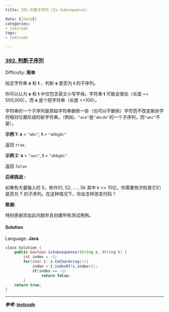 ```yaml
---
title: 392.判断子序列 (Is Subsequence)

date: {{date}}
categories:
- leetcode
tags:
- leetcode

---
```

### [392\. 判断子序列](https://leetcode-cn.com/problems/is-subsequence/)

Difficulty: **简单**


给定字符串 **s** 和 **t** ，判断 **s** 是否为 **t** 的子序列。

你可以认为 **s** 和 **t** 中仅包含英文小写字母。字符串 **t** 可能会很长（长度 ~= 500,000），而 **s** 是个短字符串（长度 <=100）。

字符串的一个子序列是原始字符串删除一些（也可以不删除）字符而不改变剩余字符相对位置形成的新字符串。（例如，`"ace"`是`"abcde"`的一个子序列，而`"aec"`不是）。

**示例 1:**
**s** = `"abc"`, **t** = `"ahbgdc"`

返回 `true`.

**示例 2:**
**s** = `"axc"`, **t** = `"ahbgdc"`

返回 `false`.

**后续挑战** **:**

如果有大量输入的 S，称作S1, S2, ... , Sk 其中 k >= 10亿，你需要依次检查它们是否为 T 的子序列。在这种情况下，你会怎样改变代码？

**致谢:**

特别感谢添加此问题并且创建所有测试用例。


#### Solution

Language: **Java**

```java
​class Solution {
    public boolean isSubsequence(String s, String t) {
        int index = -1;
        for(char c: s.toCharArray()){
            index = t.indexOf(c,index+1);
            if(index == -1)
                return false;
        }
    return true;
}
```

---
***参考:
[leetcode](https://leetcode-cn.com/problems/is-subsequence/submissions/)***
